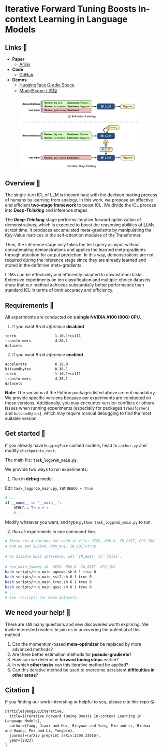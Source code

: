 # Iterative Forward Tuning Boosts In-context Learning in Language Models

## Links 🤔

- **Paper**
  - [ArXiv](https://arxiv.org/pdf/2305.13016.pdf)
- **Code**
  - [GitHub](https://github.com/AlibabaResearch/DAMO-ConvAI/tree/main/deep-thinking)
- **Demos**
  - [HuggingFace Gradio Space](https://huggingface.co/spaces/huybery/deep-thinking)
  - [ModelScope / 魔搭](https://modelscope.cn/studios/huybery/deep-thinking/summary)


<style>
img{max-width: 80%; margin: 0 auto; display: block;}
</style>

<!-- ![MainGIF](images/main.gif) -->
![Main Small Figure](images/main_small.png)


## Overview 🤔

The single-turn ICL of LLM is incoordinate with the decision making process of humans by learning from analogy. In this work, we propose an effective and efficient **two-stage framework** to boost ICL. We divide the ICL process into ***Deep-Thinking*** and inference stages. 

The ***Deep-Thinking*** stage performs iterative forward optimization of demonstrations, which is expected to boost the reasoning abilities of LLMs at test time. It produces accumulated meta-gradients by manipulating the Key-Value matrices in the self-attention modules of the Transformer. 

Then, the inference stage only takes the test query as input without concatenating demonstrations and applies the learned meta-gradients through attention for output prediction. In this way, demonstrations are not required during the inference stage since they are already learned and stored in the definitive meta-gradients. 

LLMs can be effectively and efficiently adapted to downstream tasks. Extensive experiments on ten classification and multiple-choice datasets show that our method achieves substantially better performance than standard ICL in terms of both accuracy and efficiency.


## Requirements 🤔

All experiments are conducted on **a single NVIDIA A100 (80G) GPU**. 

1. If you want *8-bit inference* **disabled**

```plain text
torch                  1.10.1+cu111
transformers           4.26.1
datasets
```

2. If you want *8-bit inference* **enabled**

```plain text
accelerate             0.18.0
bitsandbytes           0.38.1
torch                  1.10.1+cu111
transformers           4.26.1
datasets
```

**Note**: The versions of the Python packages listed above are not mandatory. We provide specific versions because our experiments are conducted on those versions. Additionally, you may encounter version conflicts or others issues when running experiments (especially for packages `transformers` and `bitsandbytes`), which may require manual debugging to find the most suitable version.

## Get started 🤔

If you already have `HuggingFace` cached models, head to `anchor.py` and modify `checkpoints_root`.

The main file: **`task_logprob_main.py`**.

We provide two ways to run experiments:

1. Run in **debug** model

Edit `task_logprob_main.py`, set `DEBUG = True`

```python
# ...
if __name__ == "__main__":
    DEBUG = True # <---
    # ...
```

Modify whatever you want, and type `python task_logprob_main.py` to run.


2. Run all experiments in one command-line.

```bash
# There are 4 options for each sh file: SEED, NUM_K, IN_8BIT, GPU_IDX
# And we set SEED=0, NUM_K=1, IN_8BIT=true

# To disable 8bit inference, set `IN_8BIT` to `false`.

# run_main_{name}.sh  SEED  NUM_K  IN_8BIT  GPU_IDX
bash scripts/run_main_agnews.sh 0 1 true 0
bash scripts/run_main_sst2.sh 0 1 true 0
bash scripts/run_main_trec.sh 0 1 true 0
bash scripts/run_main_qasc.sh 0 1 true 0
# ...
# See ./scripts for more datasets.
```


## We need your help! 🤔

There are still many questions and new discoveries worth exploring. We invite interested readers to join us in uncovering the potential of this method.

1. Can the momentum-based **meta-optimizer** be replaced by more advanced methods?
2. Are there better estimation methods for **pseudo-gradients**?
3. How can we determine **forward tuning steps** earlier?
4. In which **other tasks** can this iterative method be applied?
5. Can this iterative method be used to overcome persistent **difficulties in other areas**?

## Citation 🤔

If you finding our work interesting or helpful to you, please cite this repo 😘.

```plain
@article{yang2023iterative,
  title={Iterative Forward Tuning Boosts In-context Learning in Language Models},
  author={Yang, Jiaxi and Hui, Binyuan and Yang, Min and Li, Binhua and Huang, Fei and Li, Yongbin},
  journal={arXiv preprint arXiv:2305.13016},
  year={2023}
}
```
